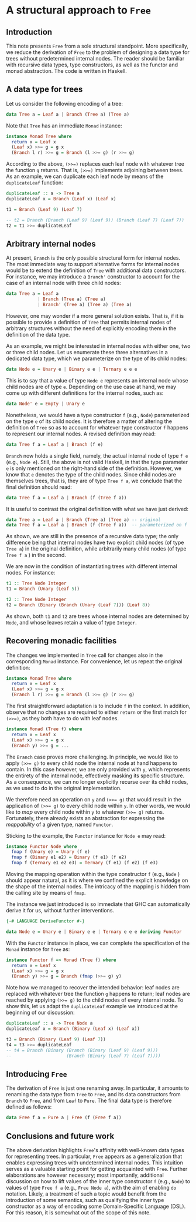 # A structural approach to `Free`

## Introduction
This note presents `Free` from a sole structural standpoint. More specifically, we reduce the derivation of `Free` to the problem of designing a data type for trees without predetermined internal nodes. The reader should be familiar with recursive data types, type constructors, as well as the functor and monad abstraction. The code is written in Haskell.

## A data type for trees
Let us consider the following encoding of a tree:

```haskell
data Tree a = Leaf a | Branch (Tree a) (Tree a)
```

Note that `Tree` has an immediate `Monad` instance:

```haskell
instance Monad Tree where
  return x = Leaf x
  (Leaf x) >>= g = g x
  (Branch l r) >>= g = Branch (l >>= g) (r >>= g)
```

According to the above, `(>>=)` replaces each leaf node with whatever tree the function `g` returns. That is, `(>>=)` implements adjoining between trees. As an example, we can duplicate each leaf node by means of the `duplicateLeaf` function:

```haskell
duplicateLeaf :: a -> Tree a
duplicateLeaf x = Branch (Leaf x) (Leaf x)

t1 = Branch (Leaf 9) (Leaf 7)

-- t2 = Branch (Branch (Leaf 9) (Leaf 9)) (Branch (Leaf 7) (Leaf 7))
t2 = t1 >>= duplicateLeaf
```

## Arbitrary internal nodes
At present, `Branch` is the only possible structural form for internal nodes. The most immediate way to support alternative forms for internal nodes would be to extend the definition of `Tree` with additional data constructors. For instance, we may introduce a `Branch'` constructor to account for the case of an internal node with three child nodes:

```haskell
data Tree a = Leaf a
            | Branch (Tree a) (Tree a)
            | Branch' (Tree a) (Tree a) (Tree a)
```

However, one may wonder if a more general solution exists. That is, if it is possible to provide a definition of `Tree` that permits internal nodes of arbitrary structures without the need of explicitly encoding them in the definition of the data type.

As an example, we might be interested in internal nodes with either one, two or three child nodes. Let us enumerate these three alternatives in a dedicated data type, which we parameterize on the type of its child nodes:

```haskell
data Node e = Unary e | Binary e e | Ternary e e e
```

This is to say that a value of type `Node e` represents an internal node whose child nodes are of type `e`. Depending on the use case at hand, we may come up with different definitions for the internal nodes, such as:

```haskell
data Node' e = Empty | Unary e
```

Nonetheless, we would have a type constructor `f` (e.g., `Node`) parameterized on the type `e` of its child nodes. It is therefore a matter of altering the definition of `Tree` so as to account for whatever type constructor `f` happens to represent our internal nodes. A revised definition may read:

```haskell
data Tree f a = Leaf a | Branch (f e)
```

`Branch` now holds a single field, namely, the actual internal node of type `f e` (e.g., `Node e`). Still, the above is not valid Haskell, in that the type parameter `e` is only mentioned on the right-hand side of the definition. However, we know that `e` denotes the type of the child nodes. Since child nodes are themselves trees, that is, they are of type `Tree f a`, we conclude that the final definition should read:

```haskell
data Tree f a = Leaf a | Branch (f (Tree f a))
```

It is useful to contrast the original definition with what we have just derived:

```haskell
data Tree a = Leaf a | Branch (Tree a) (Tree a) -- original
data Tree f a = Leaf a | Branch (f (Tree f a))  -- parameterized on f
```

As shown, we are still in the presence of a recursive data type; the only difference being that internal nodes have two explicit child nodes (of type `Tree a`) in the original definition, while arbitrarily many child nodes (of type `Tree f a` ) in the second.

We are now in the condition of instantiating trees with different internal nodes. For instance:

```haskell
t1 :: Tree Node Integer
t1 = Branch (Unary (Leaf 5))

t2 :: Tree Node Integer
t2 = Branch (Binary (Branch (Unary (Leaf 7))) (Leaf 8))
```

As shown, both `t1` and `t2` are trees whose internal nodes are determined by `Node`, and whose leaves retain a value of type `Integer`.

## Recovering monadic facilities
The changes we implemented in `Tree` call for changes also in the corresponding `Monad` instance. For convenience, let us repeat the original definition:

```haskell
instance Monad Tree where
  return x = Leaf x
  (Leaf x) >>= g = g x
  (Branch l r) >>= g = Branch (l >>= g) (r >>= g)
```

The first straightforward adaptation is to include `f` in the context. In addition, observe that no changes are required to either `return` or the first match for `(>>=)`, as they both have to do with leaf nodes.

```haskell
instance Monad (Tree f) where
  return x = Leaf x
  (Leaf x) >>= g = g x
  (Branch y) >>= g = ...
```

The `Branch` case proves more challenging. In principle, we would like to apply `(>>= g)` to every child node the internal node at hand happens to contain. In this case however, we are only provided with `y`, which represents the entirety of the internal node, effectively masking its specific structure. As a consequence, we can no longer explicitly recurse over its child nodes, as we used to do in the original implementation.

We therefore need an operation on `y` and `(>>= g)` that would result in the application of `(>>= g)` to every child node within `y`. In other words, we would like to *map* every child node within `y` to whatever `(>>= g)` returns. Fortunately, there already exists an abstraction for expressing the *mappability* of a given type, named `Functor`.

Sticking to the example, the `Functor` instance for `Node e` may read:

```haskell
instance Functor Node where
  fmap f (Unary e) = Unary (f e)
  fmap f (Binary e1 e2) = Binary (f e1) (f e2)
  fmap f (Ternary e1 e2 e3) = Ternary (f e1) (f e2) (f e3)
```

Moving the mapping operation within the type constructor `f` (e.g., `Node` ) should appear natural, as it is where we confined the explicit knowledge on the shape of the internal nodes. The intricacy of the mapping is hidden from the calling site by means of `fmap`.

The instance we just introduced is so immediate that GHC can automatically derive it for us, without further interventions.

```haskell
{-# LANGUAGE DeriveFunctor #-}

data Node e = Unary e | Binary e e | Ternary e e e deriving Functor
```

With the `Functor` instance in place, we can complete the specification of the `Monad` instance for `Tree` as:

```haskell
instance Functor f => Monad (Tree f) where
  return x = Leaf x
  (Leaf x) >>= g = g x
  (Branch y) >>= g = Branch (fmap (>>= g) y)
```

Note how we managed to recover the intended behavior: leaf nodes are replaced with whatever tree the function `g` happens to return; leaf nodes are reached by applying `(>>= g)` to the child nodes of every internal node. To show this, let us adapt the `duplicateLeaf` example we introduced at the beginning of our discussion:

```haskell
duplicateLeaf :: a -> Tree Node a
duplicateLeaf x = Branch (Binary (Leaf x) (Leaf x))

t3 = Branch (Binary (Leaf 9) (Leaf 7))
t4 = t3 >>= duplicateLeaf
-- t4 = Branch (Binary (Branch (Binary (Leaf 9) (Leaf 9)))
--                     (Branch (Binary (Leaf 7) (Leaf 7))))
```

## Introducing `Free`
The derivation of `Free` is just one renaming away. In particular, it amounts to renaming the data type from `Tree` to `Free`, and its data constructors from  `Branch` to `Free`, and from `Leaf` to `Pure`. The final data type is therefore defined as follows:

```haskell
data Free f a = Pure a | Free (f (Free f a))
```

## Conclusions and future work
The above derivation highlights `Free`'s affinity with well-known data types for representing trees. In particular, `Free` appears as a generalization that enables expressing trees with undetermined internal nodes. This intuition serves as a valuable starting point for getting acquainted with `Free`. Further elaborations are however necessary; most importantly, additional discussion on how to lift values of the inner type constructor `f` (e.g., `Node`) to values of type `Free f a` (e.g., `Free Node a`), with the aim of enabling `do` notation. Likely, a treatment of such a topic would benefit from the introduction of some semantics, such as qualifying the inner type constructor as a way of encoding some Domain-Specific Language (DSL). For this reason, it is somewhat out of the scope of this note.
